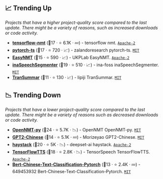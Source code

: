 ## 📈 Trending Up

_Projects that have a higher project-quality score compared to the last update. There might be a variety of reasons, such as increased downloads or code activity._

- <b><a href="https://github.com/tensorflow/nmt">tensorflow-nmt</a></b> (🥈17 ·  ⭐ 6.1K · 💤) - tensorflow nmt. <code><a href="http://bit.ly/3nYMfla">Apache-2</a></code>
- <b><a href="https://github.com/zalandoresearch/pytorch-ts">pytorch-ts</a></b> (🥈17 ·  ⭐ 720 · 📈) - zalandoresearch pytorch-ts. <code><a href="http://bit.ly/34MBwT8">MIT</a></code>
- <b><a href="https://github.com/UKPLab/EasyNMT">EasyNMT</a></b> (🥉15 ·  ⭐ 590 · 📈) - UKPLab EasyNMT. <code><a href="http://bit.ly/3nYMfla">Apache-2</a></code>
- <b><a href="https://github.com/ina-foss/inaSpeechSegmenter">inaSpeechSegmenter</a></b> (🥈19 ·  ⭐ 510 · 📈) - ina-foss inaSpeechSegmenter. <code><a href="http://bit.ly/34MBwT8">MIT</a></code>
- <b><a href="https://github.com/lipiji/TranSummar">TranSummar</a></b> (🥈11 ·  ⭐ 130 · 📈) - lipiji TranSummar. <code><a href="http://bit.ly/34MBwT8">MIT</a></code>

## 📉 Trending Down

_Projects that have a lower project-quality score compared to the last update. There might be a variety of reasons such as decreased downloads or code activity._

- <b><a href="https://github.com/OpenNMT/OpenNMT-py">OpenNMT-py</a></b> (🥇24 ·  ⭐ 5.7K · 📉) - OpenNMT OpenNMT-py. <code><a href="http://bit.ly/34MBwT8">MIT</a></code>
- <b><a href="https://github.com/Morizeyao/GPT2-Chinese">GPT2-Chinese</a></b> (🥈14 ·  ⭐ 5.1K · 💤) - Morizeyao GPT2-Chinese. <code><a href="http://bit.ly/34MBwT8">MIT</a></code>
- <b><a href="https://github.com/deepset-ai/haystack">haystack</a></b> (🥈20 ·  ⭐ 5K · 📉) - deepset-ai haystack. <code><a href="http://bit.ly/3nYMfla">Apache-2</a></code>
- <b><a href="https://github.com/TensorSpeech/TensorFlowTTS">TensorFlowTTS</a></b> (🥈18 ·  ⭐ 2.8K · 📉) - TensorSpeech TensorFlowTTS. <code><a href="http://bit.ly/3nYMfla">Apache-2</a></code>
- <b><a href="https://github.com/649453932/Bert-Chinese-Text-Classification-Pytorch">Bert-Chinese-Text-Classification-Pytorch</a></b> (🥉13 ·  ⭐ 2.4K · 💤) - 649453932 Bert-Chinese-Text-Classification-Pytorch. <code><a href="http://bit.ly/34MBwT8">MIT</a></code>

